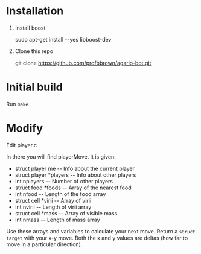 # Installation

1. Install boost

    sudo apt-get install --yes libboost-dev

2. Clone this repo

    git clone https://github.com/profbbrown/agario-bot.git
    
# Initial build

Run `make`

# Modify

Edit player.c

In there you will find playerMove. It is given:

* struct player me -- Info about the current player
* struct player *players -- Info about other players
* int nplayers -- Number of other players
* struct food *foods -- Array of the nearest food
* int nfood -- Length of the food array
* struct cell *virii -- Array of virii
* int nvirii -- Length of virii array
* struct cell *mass -- Array of visible mass
* int nmass -- Length of mass array

Use these arrays and variables to calculate your next move.
Return a `struct target` with your x-y move.
Both the x and y values are deltas (how far to move in a particular
direction).